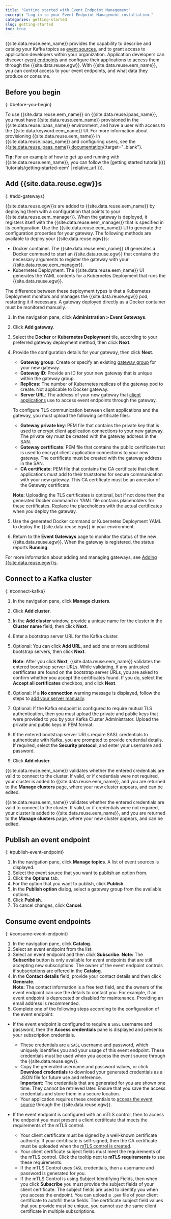 ```yaml
---
title: "Getting started with Event Endpoint Management"
excerpt: "Log in to your Event Endpoint Management installation."
categories: getting-started
slug: getting-started
toc: true
---
```


{{site.data.reuse.eem_name}} provides the capability to describe and catalog your Kafka topics as [event sources](../../about/key-concepts#event-source), and to grant access to application developers within your organization. Application developers can discover [event endpoints](../../about/key-concepts#event-endpoint) and configure their applications to access them through the {{site.data.reuse.egw}}. With {{site.data.reuse.eem_name}}, you can control access to your event endpoints, and what data they produce or consume.


## Before you begin
{: #before-you-begin}

To use {{site.data.reuse.eem_name}} on {{site.data.reuse.ipaas_name}}, you must have {{site.data.reuse.eem_name}} provisioned in the {{site.data.reuse.ipaas_name}} environment, and have a user with access to the {{site.data.keyword.eem_name}} UI. For more information about provisioning {{site.data.reuse.eem_name}} in {{site.data.reuse.ipaas_name}} and configuring users, see the [{{site.data.reuse.ipaas_name}} documentation](https://www.ibm.com/docs/SSC74RW_saas/ipaas/ipaas_getting_started_administrators.html){:target="_blank"}.

**Tip:** For an example of how to get up and running with {{site.data.reuse.eem_name}}, you can follow the [getting started tutorial]({{ 'tutorials/getting-started-eem' | relative_url }}).


## Add {{site.data.reuse.egw}}s
{: #add-gateways}

{{site.data.reuse.egw}}s are added to {{site.data.reuse.eem_name}} by deploying them with a configuration that points to your {{site.data.reuse.eem_manager}}. When the gateway is deployed, it registers itself with the {{site.data.reuse.eem_manager}} that is specified in its configuration. Use the {{site.data.reuse.eem_name}} UI to generate the configuration properties for your gateway. The following methods are available to deploy your {{site.data.reuse.egw}}s:

- Docker container. The {{site.data.reuse.eem_name}} UI generates a Docker command to start an {{site.data.reuse.egw}} that contains the necessary arguments to register the gateway with your {{site.data.reuse.eem_manager}}.
- Kubernetes Deployment. The {{site.data.reuse.eem_name}} UI generates the YAML contents for a Kubernetes Deployment that runs the {{site.data.reuse.egw}}. 

The difference between these deployment types is that a Kubernetes Deployment monitors and manages the {{site.data.reuse.egw}} pod, restarting it if necessary. A gateway deployed directly as a Docker container must be monitored manually. 

1. In the navigation pane, click **Administration > Event Gateways**.
2. Click **Add gateway**.
3. Select the **Docker** or **Kubernetes Deployment** tile, according to your preferred gateway deployment method, then click **Next**.
4. Provide the configuration details for your gateway, then click **Next**.

   - **Gateway group**: Create or specify an existing [gateway group](../../about/key-concepts/gateway-group) for your new gateway.
   - **Gateway ID**: Provide an ID for your new gateway that is unique within the gateway group.
   - **Replicas**: The number of Kubernetes replicas of the gateway pod to create. Not applicable to Docker gateway.
   - **Server URL**: The address of your new gateway that [client applications](../../subscribe/configure-your-application-to-connect) use to access event endpoints through the gateway.

   To configure TLS communication between client applications and the gateway, you must upload the following certificate files:

   - **Gateway private key**: PEM file that contains the private key that is used to encrypt client application connections to your new gateway. The private key must be created with the gateway address in the SAN.
   - **Gateway certificate**: PEM file that contains the public certificate that is used to encrypt client application connections to your new gateway. The certificate must be created with the gateway address in the SAN.
   - **CA certificate**: PEM file that contains the CA certificate that client applications must add to their truststores for secure communication with your new gateway. This CA certificate must be an ancestor of the Gateway certificate.

   **Note:** Uploading the TLS certificates is optional, but if not done then the generated Docker command or YAML file contains placeholders for these certificates. Replace the placeholders with the actual certificates when you deploy the gateway.  

5. Use the generated Docker command or Kubernetes Deployment YAML to deploy the {{site.data.reuse.egw}} in your environment. 
6. Return to the **Event Gateways** page to monitor the status of the new {{site.data.reuse.egw}}. When the gateway is registered, the status reports **Running**.

For more information about adding and managing gateways, see [Adding {{site.data.reuse.egw}}s](../../admin/event-gateways).


## Connect to a Kafka cluster
{: #connect-kafka}

1. In the navigation pane, click **Manage clusters**.
2. Click **Add cluster**.
3. In the **Add cluster** window, provide a unique name for the cluster in the **Cluster name** field, then click **Next**. 
4. Enter a bootstrap server URL for the Kafka cluster. 
5. Optional: You can click **Add URL**, and add one or more additional bootstrap servers, then click **Next**.

    **Note**: After you click **Next**, {{site.data.reuse.eem_name}} validates the entered bootstrap server URLs. While validating, if any untrusted certificates are found on the bootstrap server URLs, you are asked to confirm whether you accept the certificates found. If you do, select the **Accept all certificates** checkbox, and click **Next**.

6. Optional: If a **No connection** warning message is displayed, follow the steps to [add your server manually](../../admin/managing-clusters/#manual-cluster).
7. Optional: If the Kafka endpoint is configured to require mutual TLS authentication, then you must upload the private and public keys that were provided to you by your Kafka Cluster Administrator. Upload the private and public keys in PEM format.  
8. If the entered bootstrap server URLs require SASL credentials to authenticate with Kafka, you are prompted to provide credential details. If required, select the **Security protocol**, and enter your username and password.
9. Click **Add cluster**. 

{{site.data.reuse.eem_name}} validates whether the entered credentials are valid to connect to the cluster. If valid, or if credentials were not required, your cluster is added to {{site.data.reuse.eem_name}}, and you are returned to the **Manage clusters** page, where your new cluster appears, and can be edited.

<!-- **Draft comment**: We need to add the instructions about adding a topic and option after this section. OR, we replace this section with the instructions to Add a topic because it also includes connecting to a Kafka Cluster. 

Adding this comment so it's not forgotten. -->

{{site.data.reuse.eem_name}} validates whether the entered credentials are valid to connect to the cluster. If valid, or if credentials were not required, your cluster is added to {{site.data.reuse.eem_name}}, and you are returned to the **Manage clusters** page, where your new cluster appears, and can be edited.


## Publish an event endpoint
{: #publish-event-endpoint}

1. In the navigation pane, click **Manage topics**. A list of event sources is displayed.
2. Select the event source that you want to publish an option from.
3. Click the **Options** tab.
4. For the option that you want to publish, click **Publish**.
5. In the **Publish option** dialog, select a gateway group from the available options.
6. Click **Publish**.
7. To cancel changes, click **Cancel**.

## Consume event endpoints
{: #consume-event-endpoint}

1. In the navigation pane, click **Catalog**.
2. Select an event endpoint from the list.
3. Select an event endpoint and then click **Subscribe**. 
   **Note:** The **Subscribe** button is only available for event endpoints that are still accepting new subscriptions. The owner of the event endpoint controls if subscriptions are offered in the **Catalog**.
4. In the **Contact details** field, provide your contact details and then click **Generate**.  
   **Note:** The contact information is a free text field, and the owners of the event endpoint can use the details to contact you. For example, if an event endpoint is deprecated or disabled for maintenance. Providing an email address is recommended.  
5. Complete one of the following steps according to the configuration of the event endpoint:  
* If the event endpoint is configured to require a `SASL` username and password, then the **Access credentials** pane is displayed and presents your subscription credentials. 

    - These credentials are a `SASL` username and password, which uniquely identifies you and your usage of this event endpoint. These credentials must be used when you access the event source through the {{site.data.reuse.egw}}.  
    - Copy the generated username and password values, or click **Download credentials** to download your generated credentials as a JSON file for future use and reference.  
    **Important:** The credentials that are generated for you are shown one time. They cannot be retrieved later. Ensure that you save the access credentials and store them in a secure location.
    - Your application requires these credentials to [access the event source](../../subscribe/configure-your-application-to-connect) through the {{site.data.reuse.egw}}.
* If the event endpoint is configured with an mTLS control, then to access the endpoint you must present a client certificate that meets the requirements of the mTLS control. 
   - Your client certificate must be signed by a well-known certificate authority. If your certificate is self-signed, then the CA certificate must be uploaded when the [mTLS control is created](../../describe/option-controls#mtls).
   - Your client certificate subject fields must meet the requirements of the mTLS control. Click the tooltip next to **mTLS requirements** to see these requirements. 
   - If the mTLS Control uses `SASL` credentials, then a username and password is generated for you.
   - If the mTLS Control is using Subject Identifying Fields, then when you click **Subscribe** you must provide the subject fields of your client certificate. The subject fields are used to identify you when you access the endpoint. You can upload a `.pem` file of your client certificate to autofill these fields. The certificate subject field values that you provide must be unique, you cannot use the same client certificate in multiple subscriptions.  
   <!-- cert validation is also done, but not mentioning it here since it's secondary and not available to mTLS control with SASL creds. We're also implying uniqueness and not mentioning here that it's possible that multiple users could have matching identifying fields if Kevin configures it so. -->  

